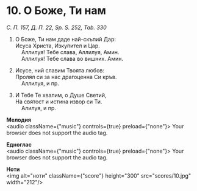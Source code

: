 # 10. О Боже, Ти нам  

*С. П. 157, Д. П. 22, Sp. S. 252, Tab. 330*  

1. О Боже, Ти нам даде най-скъпий Дар:  
Исуса Христа, Изкупител и Цар.  
    Аллилуя! Тебе слава, Аллилуя, Амин.  
    Аллилуя! Тебе слава во вишних. Амин.  

2. Исусе, ний славим Твоята любов:  
Пролял си за нас драгоценна Си кръв.  
    Аллилуя, и пр.  

3. И Тебе Те хвалим, о Душе Светий,  
На святост и истина извор си Ти.  
    Алилуя, и пр.  

__Мелодия__  
<audio className={"music"} controls={true} preload={"none"}><source src="mp3/10.mp3" type="audio/mpeg"/>
Your browser does not support the audio tag.
</audio>  

__Едноглас__  
<audio className={"music"} controls={true} preload={"none"}><source src="transp/10.mp3" type="audio/mpeg"/>
Your browser does not support the audio tag.
</audio>  

__Ноти__  
<img alt="ноти" className={"score"} height="300" src="scores/10.jpg" width="212"/>
